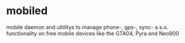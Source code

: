 # mobiled
mobile daemon and ultilitys to manage phone-, gps-, sync- a.s.o. functionality on free mobile devices like the GTA04, Pyra and Neo900

